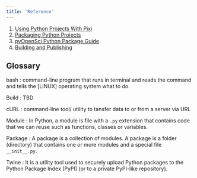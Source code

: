 ```yaml
---
title: 'Reference'
---
```


1. [Using Python Projects With Pixi](https://prefix.dev/blog/using_python_projects_with_pixi)
2. [Packaging Python Projects](https://packaging.python.org/en/latest/tutorials/packaging-projects/)
3. [pyOpenSci Python Package Guide](https://www.pyopensci.org/python-package-guide/index.html)
4. [Building and Publishing](https://packaging.python.org/en/latest/guides/section-build-and-publish/)

## Glossary

bash 
: command-line program that runs in terminal and reads the command and tells the [LINUX] operating system  what to do.

Build
: TBD

cURL
: command-line tool/ utility to tansfer data to or from a server via URL

Module
: In Python, a module is file with a `.py` extension that contains code that we can reuse such as functions, classes or variables.

Package
: A package is a collection of modules. A package is a folder (directory) that contains one or more modules and a special file `__init__.py`.

Twine
: It is a utility tool used to securely upload Python packages to the Python Package Index (PyPI) (or to a private PyPI-like repository).
